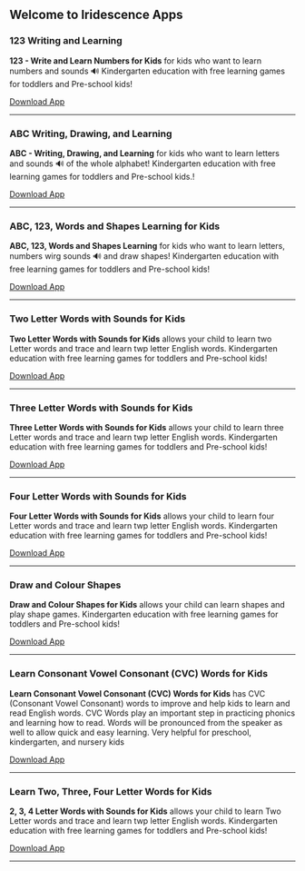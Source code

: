 ## Welcome to Iridescence Apps



### 123 Writing and Learning

**123 - Write and Learn Numbers for Kids** for kids who want to learn numbers and sounds 🔊 Kindergarten education with free learning games for toddlers and Pre-school kids!

[Download App](https://play.google.com/store/apps/details?id=com.iridescence.drawing.numbers)

---
###  ABC Writing, Drawing, and Learning

**ABC - Writing, Drawing, and Learning** for kids who want to learn letters and sounds 🔊 of the whole alphabet! Kindergarten education with free learning games for toddlers and Pre-school kids.!

[Download App](https://play.google.com/store/apps/details?id=com.iridescence.drawing.abc)

---

### ABC, 123, Words and Shapes Learning for Kids

**ABC, 123, Words and Shapes Learning** for kids who want to learn letters, numbers wirg sounds 🔊 and draw shapes! Kindergarten education with free learning games for toddlers and Pre-school kids!

[Download App](https://play.google.com/store/apps/details?id=com.iridescence.drawing.megaapp)

---

###  Two Letter Words with Sounds for Kids

**Two Letter Words with Sounds for Kids** allows your child to learn two Letter words and trace and learn twp letter English words. Kindergarten education with free learning games for toddlers and Pre-school kids!

[Download App](https://play.google.com/store/apps/details?id=com.iridescence.drawing.twoletter)

---
###  Three Letter Words with Sounds for Kids

**Three Letter Words with Sounds for Kids** allows your child to learn three Letter words and trace and learn twp letter English words. Kindergarten education with free learning games for toddlers and Pre-school kids!

[Download App](https://play.google.com/store/apps/details?id=com.iridescence.drawing.threeletter)

---
###  Four Letter Words with Sounds for Kids

**Four Letter Words with Sounds for Kids** allows your child to learn four Letter words and trace and learn twp letter English words. Kindergarten education with free learning games for toddlers and Pre-school kids!

[Download App](https://play.google.com/store/apps/details?id=com.iridescence.drawing.fourletter)

---

### Draw and Colour Shapes

**Draw and Colour Shapes for Kids** allows your child can learn shapes and play shape games. Kindergarten education with free learning games for toddlers and Pre-school kids!

[Download App](https://play.google.com/store/apps/details?id=com.iridescence.drawing.basicshapes)

---

###  Learn Consonant Vowel Consonant (CVC) Words for Kids

 **Learn Consonant Vowel Consonant (CVC) Words for Kids** has CVC (Consonant Vowel Consonant) words to improve and help kids to learn and read English words. CVC Words play an important step in practicing phonics and learning how to read. Words will be pronounced from the speaker as well to allow quick and easy learning. Very helpful for preschool, kindergarten, and nursery kids

[Download App](https://play.google.com/store/apps/details?id=com.iridescence.drawing.cvc)

---

###  Learn Two, Three, Four Letter Words for Kids

**2, 3, 4 Letter Words with Sounds for Kids** allows your child to learn Two Letter words and trace and learn twp letter English words. Kindergarten education with free learning games for toddlers and Pre-school kids!

[Download App](https://play.google.com/store/apps/details?id=com.iridescence.drawing.letterwords)

---
